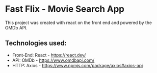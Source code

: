 # Fast Flix - Movie Search App

This project was created with react on the front end and powered by the OMDb API.

## Technologies used:

* Front-End: React - https://react.dev/
* API: OMDb - https://www.omdbapi.com/
* HTTP: Axios - https://www.npmjs.com/package/axios#axios-api
